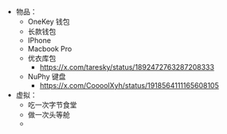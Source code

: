 - 物品：
	- OneKey 钱包
	- 长款钱包
	- IPhone
	- Macbook Pro
	- 优衣库包
		- https://x.com/taresky/status/1892472763287208333
	- NuPhy 键盘
		- https://x.com/CoooolXyh/status/1918564111165608105
- 虚拟：
	- 吃一次字节食堂
	- 做一次头等舱
	-